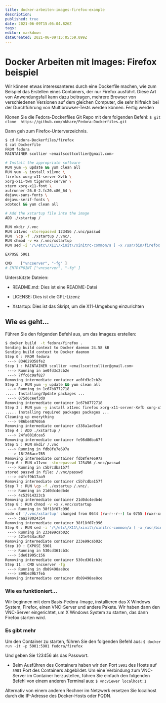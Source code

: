 ```yaml
---
title: docker-arbeiten-images-firefox-example
description: 
published: true
date: 2021-06-09T15:06:04.826Z
tags: 
editor: markdown
dateCreated: 2021-06-09T15:05:59.099Z
---
```


# Docker Arbeiten mit Images: Firefox beispiel

Wir können etwas interessanteres durch eine Dockerfile machen, wie zum Beispiel das Erstellen eines Containers, der nur Firefox ausführt. Diese Art von Anwendungsfall kann dazu beitragen, mehrere Browser von verschiedenen Versionen auf dem gleichen Computer, die sehr hilfreich bei der Durchführung von Multibrowser-Tests werden können.
Fertig werden

Klonen Sie die Fedora-Dockerfiles Git Repo mit dem folgenden Befehl:
`$ git clone  https://github.com/nkhare/Fedora-Dockerfiles.git`

Dann geh zum Firefox-Unterverzeichnis.

```sh
$ cd Fedora-Dockerfiles/firefox
$ cat Dockerfile
FROM fedora
MAINTAINER scollier <emailscottcollier@gmail.com>

# Install the appropriate software
RUN yum -y update && yum clean all
RUN yum -y install x11vnc \
firefox xorg-x11-server-Xvfb \
xorg-x11-twm tigervnc-server \
xterm xorg-x11-font \
xulrunner-26.0-2.fc20.x86_64 \
dejavu-sans-fonts \
dejavu-serif-fonts \
xdotool && yum clean all

# Add the xstartup file into the image
ADD ./xstartup /

RUN mkdir /.vnc
RUN x11vnc -storepasswd 123456 /.vnc/passwd
RUN  \cp -f ./xstartup /.vnc/.
RUN chmod -v +x /.vnc/xstartup
RUN sed -i '/\/etc\/X11\/xinit\/xinitrc-common/a [ -x /usr/bin/firefox ] && /usr/bin/firefox &' /etc/X11/xinit/xinitrc

EXPOSE 5901

CMD    ["vncserver", "-fg" ]
# ENTRYPOINT ["vncserver", "-fg" ]
```

Unterstützte Dateien:

* README.md: Dies ist eine README-Datei

* LICENSE: Dies ist die GPL-Lizenz

* Xstartup: Dies ist das Skript, um die X11-Umgebung einzurichten

## Wie es geht…

Führen Sie den folgenden Befehl aus, um das Imagezu erstellen:

```sh
$ docker build  -t fedora/firefox .
Sending build context to Docker daemon 24.58 kB
Sending build context to Docker daemon
Step 0 : FROM fedora
 ---> 834629358fe2
Step 1 : MAINTAINER scollier <emailscottcollier@gmail.com>
 ---> Running in ae0fd3c2cb2e
 ---> 7ffc6c9af827
Removing intermediate container ae0fd3c2cb2e
Step 2 : RUN yum -y update && yum clean all
 ---> Running in 1c67b8772718
..... Installing/Update packages ...
 ---> 075d6ceef3d0
Removing intermediate container 1c67b8772718
Step 3 : RUN yum -y install x11vnc firefox xorg-x11-server-Xvfb xorg-x11-twm tigervnc-server xterm xorg-x11-font xulrunner-26.0-2.fc20.x86_64 dejavu-sans-fonts dejavu-serif-fonts xdotool && yum clean all
..... Installing required packages packages ...
Cleaning up everything
 ---> 986be48760a6
Removing intermediate container c338a1ad6caf
Step 4 : ADD ./xstartup /
 ---> 24fa081dcea5
Removing intermediate container fe98d86ba67f
Step 5 : RUN mkdir /.vnc
 ---> Running in fdb8fe7e697a
 ---> 18f266ace765
Removing intermediate container fdb8fe7e697a
Step 6 : RUN x11vnc -storepasswd 123456 /.vnc/passwd
 ---> Running in c5b7cdba157f
stored passwd in file: /.vnc/passwd
 ---> e4fcf9b17aa9
Removing intermediate container c5b7cdba157f
Step 7 : RUN \cp -f ./xstartup /.vnc/.
 ---> Running in 21d0dc4edb4e
 ---> 4c53914323cb
Removing intermediate container 21d0dc4edb4e
Step 8 : RUN chmod -v +x /.vnc/xstartup
 ---> Running in 38f18f07c996
mode of '/.vnc/xstartup' changed from 0644 (rw-r--r--) to 0755 (rwxr-xr-x)
 ---> caa278024354
Removing intermediate container 38f18f07c996
Step 9 : RUN sed -i '/\/etc\/X11\/xinit\/xinitrc-common/a [ -x /usr/bin/firefox ] && /usr/bin/firefox &' /etc/X11/xinit/xinitrc
 ---> Running in 233e99cab02c
 ---> 421e944ac8b7
Removing intermediate container 233e99cab02c
Step 10 : EXPOSE 5901
 ---> Running in 530cd361cb3c
 ---> 5de01995c156
Removing intermediate container 530cd361cb3c
Step 11 : CMD vncserver -fg
 ---> Running in db89498ae8ce
 ---> 899be39b7feb
Removing intermediate container db89498ae8ce
```

### Wie es funktioniert…

Wir beginnen mit dem Basis-Fedora-Image, installieren das X Windows System, Firefox, einen VNC-Server und andere Pakete. Wir haben dann den VNC-Server eingerichtet, um  X Windows System zu starten, das dann Firefox starten wird.

### Es gibt mehr

Um den Container zu starten, führen Sie den folgenden Befehl aus:
`$ docker run -it -p 5901:5901 fedora/firefox`

Und geben Sie 123456 als das Passwort.

* Beim Ausführen des Containers haben wir den Port `5901` des Hosts auf `5901` Port des Containers abgebildet. Um eine Verbindung zum VNC-Server im Container herzustellen, führen Sie einfach den folgenden Befehl von einem anderen Terminal aus:
`$ vncviewer localhost:1`

Alternativ von einem anderen Rechner im Netzwerk ersetzen Sie localhost durch die IP-Adresse des Docker-Hosts oder FQDN.

